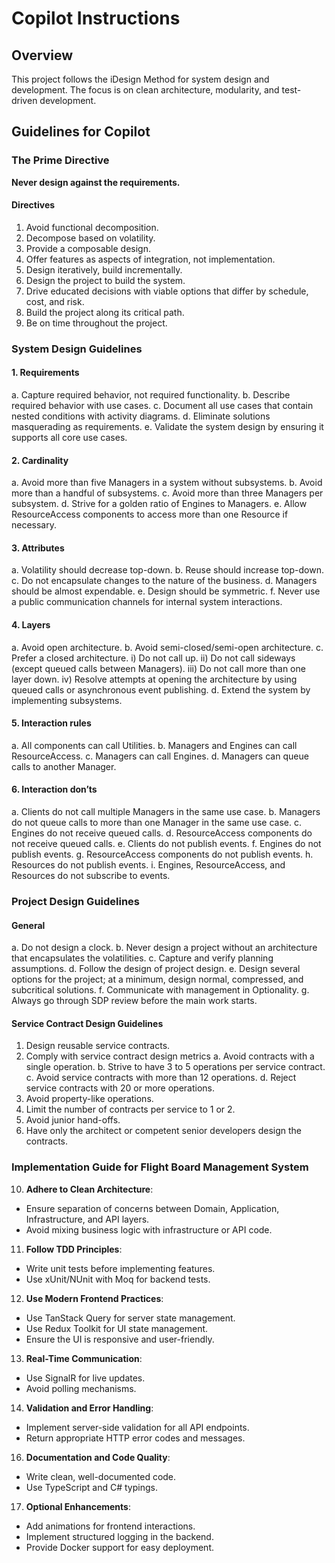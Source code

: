 # Copilot Instructions

## Overview
This project follows the iDesign Method for system design and development. The focus is on clean architecture, modularity, and test-driven development.

## Guidelines for Copilot

### The Prime Directive
**Never design against the requirements.**

#### Directives
1. Avoid functional decomposition.
2. Decompose based on volatility.
3. Provide a composable design.
4. Offer features as aspects of integration, not implementation.
5. Design iteratively, build incrementally.
6. Design the project to build the system.
7. Drive educated decisions with viable options that differ by schedule, cost, and risk.
8. Build the project along its critical path.
9. Be on time throughout the project.

### System Design Guidelines

#### 1. Requirements
a. Capture required behavior, not required functionality.
b. Describe required behavior with use cases.
c. Document all use cases that contain nested conditions with activity diagrams.
d. Eliminate solutions masquerading as requirements.
e. Validate the system design by ensuring it supports all core use cases.

#### 2. Cardinality
a. Avoid more than five Managers in a system without subsystems.
b. Avoid more than a handful of subsystems.
c. Avoid more than three Managers per subsystem.
d. Strive for a golden ratio of Engines to Managers.
e. Allow ResourceAccess components to access more than one Resource if necessary.

#### 3. Attributes
a. Volatility should decrease top-down.
b. Reuse should increase top-down.
c. Do not encapsulate changes to the nature of the business.
d. Managers should be almost expendable.
e. Design should be symmetric.
f. Never use a public communication channels for internal system interactions.

#### 4. Layers
a. Avoid open architecture.
b. Avoid semi-closed/semi-open architecture.
c. Prefer a closed architecture.
  i) Do not call up.
  ii) Do not call sideways (except queued calls between Managers).
  iii) Do not call more than one layer down.
  iv) Resolve attempts at opening the architecture by using queued calls or asynchronous event publishing.
d. Extend the system by implementing subsystems.

#### 5. Interaction rules
a. All components can call Utilities.
b. Managers and Engines can call ResourceAccess.
c. Managers can call Engines.
d. Managers can queue calls to another Manager.

#### 6. Interaction don’ts
a. Clients do not call multiple Managers in the same use case.
b. Managers do not queue calls to more than one Manager in the same
use case.
c. Engines do not receive queued calls.
d. ResourceAccess components do not receive queued calls.
e. Clients do not publish events.
f. Engines do not publish events.
g. ResourceAccess components do not publish events.
h. Resources do not publish events.
i. Engines, ResourceAccess, and Resources do not subscribe to events.
 
### Project Design Guidelines
#### General
a. Do not design a clock.
b. Never design a project without an architecture that encapsulates the volatilities.
c. Capture and verify planning assumptions.
d. Follow the design of project design.
e. Design several options for the project; at a minimum, design normal, compressed, and subcritical solutions.
f. Communicate with management in Optionality.
g. Always go through SDP review before the main work starts.

#### Service Contract Design Guidelines
1. Design reusable service contracts.
2. Comply with service contract design metrics
  a. Avoid contracts with a single operation.
  b. Strive to have 3 to 5 operations per service contract.
  c. Avoid service contracts with more than 12 operations.
  d. Reject service contracts with 20 or more operations.
3. Avoid property-like operations.
4. Limit the number of contracts per service to 1 or 2.
5. Avoid junior hand-offs.
6. Have only the architect or competent senior developers design the contracts.

### Implementation Guide for Flight Board Management System
10. **Adhere to Clean Architecture**:
   - Ensure separation of concerns between Domain, Application, Infrastructure, and API layers.
   - Avoid mixing business logic with infrastructure or API code.

11. **Follow TDD Principles**:
   - Write unit tests before implementing features.
   - Use xUnit/NUnit with Moq for backend tests.

12. **Use Modern Frontend Practices**:
   - Use TanStack Query for server state management.
   - Use Redux Toolkit for UI state management.
   - Ensure the UI is responsive and user-friendly.

13. **Real-Time Communication**:
   - Use SignalR for live updates.
   - Avoid polling mechanisms.

14. **Validation and Error Handling**:
   - Implement server-side validation for all API endpoints.
   - Return appropriate HTTP error codes and messages.

16. **Documentation and Code Quality**:
   - Write clean, well-documented code.
   - Use TypeScript and C# typings.

17. **Optional Enhancements**:
   - Add animations for frontend interactions.
   - Implement structured logging in the backend.
   - Provide Docker support for easy deployment.

